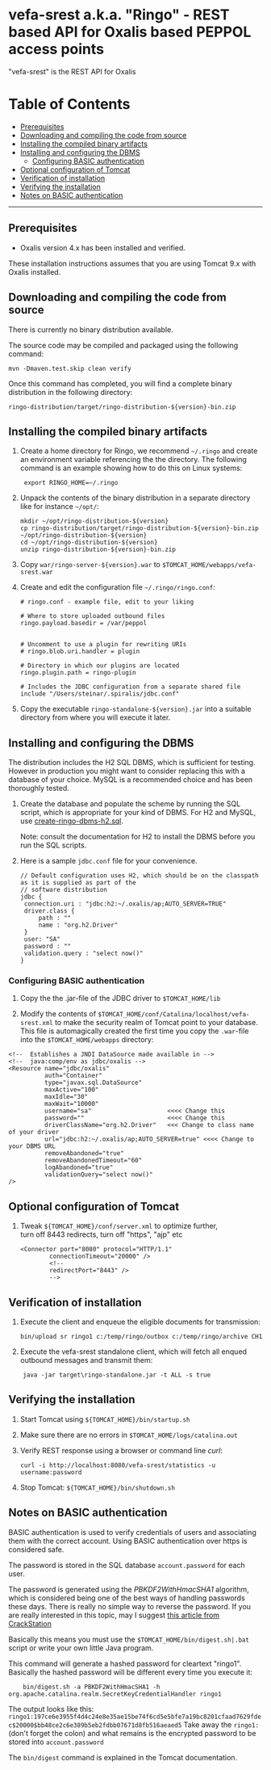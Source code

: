vefa-srest a.k.a. "Ringo" - REST based API for Oxalis based PEPPOL access points
================================================================================

"vefa-srest" is the REST API for Oxalis

[TOC]: #
# Table of Contents
- [Prerequisites](#prerequisites)
- [Downloading and compiling the code from source](#downloading-and-compiling-the-code-from-source)
- [Installing the compiled binary artifacts](#installing-the-compiled-binary-artifacts)
- [Installing and configuring the DBMS](#installing-and-configuring-the-dbms)
    - [Configuring BASIC authentication](#configuring-basic-authentication)
- [Optional configuration of Tomcat](#optional-configuration-of-tomcat)
- [Verification of installation](#verification-of-installation)
- [Verifying the installation](#verifying-the-installation)
- [Notes on BASIC authentication](#notes-on-basic-authentication)


***

## Prerequisites

- Oxalis version 4.x has been installed and verified.

These installation instructions assumes that you are using Tomcat 9.x with Oxalis installed.

## Downloading and compiling the code from source

There is currently no binary distribution available.

The source code may be compiled and packaged using the following command:

    mvn -Dmaven.test.skip clean verify  

Once this command has completed, you will find a complete binary distribution in the following
directory:

    ringo-distribution/target/ringo-distribution-${version}-bin.zip

## Installing the compiled binary artifacts

1. Create a home directory for Ringo, we recommend `~/.ringo` and create an environment variable
   referencing the the directory. The following command is an example showing how to do this on
   Linux systems:

        export RINGO_HOME=~/.ringo

2. Unpack the contents of the binary distribution in a separate directory like for instance
   `~/opt/`:

   ```shell
   mkdir ~/opt/ringo-distribution-${version}
   cp ringo-distribution/target/ringo-distribution-${version}-bin.zip ~/opt/ringo-distribution-${version} 
   cd ~/opt/ringo-distribution-${version}
   unzip ringo-distribution-${version}-bin.zip 
   ```

3. Copy `war/ringo-server-${version}.war` to `$TOMCAT_HOME/webapps/vefa-srest.war`

4. Create and edit the configuration file `~/.ringo/ringo.conf`:

   ```
   # ringo.conf - example file, edit to your liking
   
   # Where to store uploaded outbound files
   ringo.payload.basedir = /var/peppol
   
   
   # Uncomment to use a plugin for rewriting URIs
   # ringo.blob.uri.handler = plugin
   
   # Directory in which our plugins are located
   ringo.plugin.path = ringo-plugin
   
   # Includes the JDBC configuration from a separate shared file 
   include "/Users/steinar/.spiralis/jdbc.conf"    
   ```

5. Copy the executable `ringo-standalone-${version}.jar` into a suitable directory from where
   you will execute it later.

## Installing and configuring the DBMS

The distribution includes the H2 SQL DBMS, which is sufficient for testing. However in
production you might want to consider replacing this with a database of your choice. MySQL is a
recommended choice and has been thoroughly tested.

1. Create the database and populate the scheme by running the SQL script, which is appropriate
   for your kind of DBMS. For H2 and MySQL, use
   [create-ringo-dbms-h2.sql](ringo-persistence-jdbc-impl/src/main/resources/create-ringo-dbms-h2.sql).

   Note: consult the documentation for H2 to install the DBMS before you run the SQL scripts.

2. Here is a sample `jdbc.conf` file for your convenience.

   ```
   // Default configuration uses H2, which should be on the classpath as it is supplied as part of the 
   // software distribution
   jdbc {
   	connection.uri : "jdbc:h2:~/.oxalis/ap;AUTO_SERVER=TRUE"
   	driver.class {
   	    path : ""
   	    name : "org.h2.Driver"
   	}
   	user: "SA"
   	password : ""
   	validation.query : "select now()"
   }
   ```

### Configuring BASIC authentication

1. Copy the the .jar-file of the JDBC driver to `$TOMCAT_HOME/lib`

2. Modify the contents of `$TOMCAT_HOME/conf/Catalina/localhost/vefa-srest.xml` to make the
   security realm of Tomcat point to your database. This file is automagically created the first
   time you copy the `.war`-file into the `$TOMCAT_HOME/webapps` directory:

```
<!--  Establishes a JNDI DataSource made available in -->
<!--  java:comp/env as jdbc/oxalis -->
<Resource name="jdbc/oxalis"
          auth="Container"
          type="javax.sql.DataSource"
          maxActive="100"
          maxIdle="30"
          maxWait="10000"
          username="sa"                     <<<< Change this
          password=""                       <<<< Change this
          driverClassName="org.h2.Driver"   <<< Change to class name of your driver
          url="jdbc:h2:~/.oxalis/ap;AUTO_SERVER=true" <<<< Change to your DBMS URL
          removeAbandoned="true"
          removeAbandonedTimeout="60"
          logAbandoned="true"
          validationQuery="select now()"
/>
```

## Optional configuration of Tomcat

1. Tweak `${TOMCAT_HOME}/conf/server.xml` to optimize further,  
   turn off 8443 redirects, turn off "https", "ajp" etc

   ```
   <Connector port="8080" protocol="HTTP/1.1"
           connectionTimeout="20000" />
           <!--
           redirectPort="8443" />
           -->
   ```

## Verification of installation

1. Execute the client and enqueue the eligible documents for transmission:

   ```
   bin/upload sr ringo1 c:/temp/ringo/outbox c:/temp/ringo/archive CH1
   ```

2. Execute the vefa-srest standalone client, which will fetch all enqued outbound messages and
   transmit them:

```
    java -jar target\ringo-standalone.jar -t ALL -s true
```

## Verifying the installation

1. Start Tomcat using `${TOMCAT_HOME}/bin/startup.sh`

2. Make sure there are no errors in `$TOMCAT_HOME/logs/catalina.out`

3. Verify REST response using a browser or command line _curl_:

   ```
   curl -i http://localhost:8080/vefa-srest/statistics -u username:password
   ```

4. Stop Tomcat: `${TOMCAT_HOME}/bin/shutdown.sh`

## Notes on BASIC authentication

BASIC authentication is used to verify credentials of users and associating them with the
correct account. Using BASIC authentication over https is considered safe.

The password is stored in the SQL database `account.password` for each user.

The password is generated using the _PBKDF2WithHmacSHA1_ algorithm, which is considered being
one of the best ways of handling passwords these days. There is really no simple way to reverse
the password. If you are really interested in this topic, may I suggest
[this article from CrackStation](https://crackstation.net/hashing-security.htm)

Basically this means you must use the `$TOMCAT_HOME/bin/digest.sh|.bat` script or write your own
little Java program.

This command will generate a hashed password for cleartext "ringo1". Basically the hashed
password will be different every time you execute it:

```
    bin/digest.sh -a PBKDF2WithHmacSHA1 -h org.apache.catalina.realm.SecretKeyCredentialHandler ringo1
```

The output looks like this: ```
ringo1:197ce6e3955f4d4c24e8e35ae15be74f6cd5e5bfe7a19bc8201cfaad7629fdec$20000$bb48ce2c6e389b5eb2fdbb07671d8fb516aeaed5
``` Take away the `ringo1:` (don't forget the colon) and what remains is the encrypted password
to be stored into `account.password`

The `bin/digest` command is explained in the Tomcat documentation.
